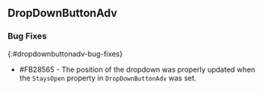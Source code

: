 ##  DropDownButtonAdv

### Bug Fixes
{:#dropdownbuttonadv-bug-fixes}

* \#FB28565 - The position of the dropdown was properly updated when the `StaysOpen` property in `DropDownButtonAdv` was set.

